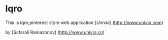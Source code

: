 # Iqro

This is iqro,pinterest style web application
[*Univio*] (http://www.univio.com)

by [Safarali Ramazonov] (http://www.univio.co)